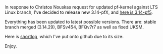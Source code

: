 In response to Christos Nouskas request for updated pf-kernel against LTS Linux branch, I've decided to release new 3.14-pfX, and [here is 3.14-pf5](https://pf.natalenko.name/sources/3.14/patch-3.14-pf5.xz).  
  
Everything has been updated to latest possible versions. There are: stable branch merged (3.14.29), BFSv454, BFQv7r7 as well as fixed UKSM.  
  
Here is [shortlog](https://gist.github.com/788b5c9193feb0a31ac0), which I've put onto github due to its size.  
  
Enjoy.
